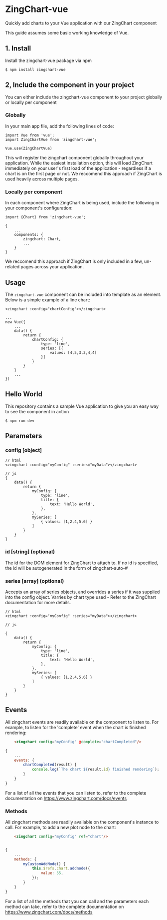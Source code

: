 # ZingChart-vue

Quickly add charts to your Vue application with our ZingChart component

This guide assumes some basic working knowledge of Vue.

## 1. Install

Install the zingchart-vue package via npm

`$ npm install zingchart-vue`

## 2, Include the component in your project

You can either include the zingchart-vue component to your project globally or locally per component


### Globally

In your main app file, add the following lines of code:

```
import Vue from 'vue';
import ZingChartVue from 'zingchart-vue';

Vue.use(ZingChartVue)
```
This will register the zingchart component globally throughout your application. While the easiest installation option, this will load ZingChart immediately on your user's first load of the application - regardless if a chart is on the first page or not. We reccomend this approach if ZingChart is used heavily across multiple pages.


### Locally per component

In each component where ZingChart is being used, include the following in your component's configuration:

```
import {Chart} from 'zingchart-vue';

{
    ...
    components: {
        zingchart: Chart,
        ...
    }
}
```

We reccomend this approach if ZingChart is only included in a few, un-related pages across your application. 

## Usage

The `zingchart-vue` component can be included into template as an element. Below is a simple example of a line chart:

```
<zingchart :config="chartConfig"></zingchart>
```

```
...
new Vue({
    ...
    data() {
        return {
            chartConfig: {
                type: 'line',
                series: [{
                    values: [4,5,3,3,4,4]
                }]
            }
        }
    }
    ...
})

```

## Hello World
This repository contains a sample Vue application to give you an easy way to see the component in action
```
$ npm run dev 
```



## Parameters

### config [object]

```
// html
<zingchart :config="myConfig" :series="myData"></zingchart>

// js
{
    data() {
        return {
            myConfig: {
                type: 'line',
                title: {
                    text: 'Hello World',
                },
            },
            mySeries: [
                { values: [1,2,4,5,6] }
            ]
        }
    }
}
```

### id [string] (optional)
The id for the DOM element for ZingChart to attach to. If no id is specified, the id will be autogenerated in the form of zingchart-auto-#

### series [array] (optional)
Accepts an array of series objects, and overrides a series if it was supplied into the config object. Varries by chart type used - Refer to the ZingChart documentation for more details.

```
// html
<zingchart :config="myConfig" :series="myData"></zingchart>

// js

{
    data() {
        return {
            myConfig: {
                type: 'line',
                title: {
                    text: 'Hello World',
                },
            },
            mySeries: [
                { values: [1,2,4,5,6] }
            ]
        }
    }
}
```


## Events
All zingchart events are readily available on the component to listen to. For example, to listen for the 'complete' event when the chart is finished rendering:

```html
    <zingchart config="myConfig" @complete="chartCompleted"/>
```

```js
{
    ...
    events: {
        chartCompleted(result) {
            console.log(`The chart ${result.id} finished rendering`);
        }
    }
}
```

For a list of all the events that you can listen to, refer to the complete documentation on https://www.zingchart.com/docs/events


### Methods
All zingchart methods are readily available on the component's instance to call. For example, to add a new plot node to the chart:

```html
    <zingchart config="myConfig" ref="chart"/>
```

```js

{
    ...
    methods: {
        myCustomAddNode() {
            this.$refs.chart.addnode({
                value: 55,
            });
        }
    }
}
```

For a list of all the methods that you can call and the parameters each method can take, refer to the complete documentation on https://www.zingchart.com/docs/methods


